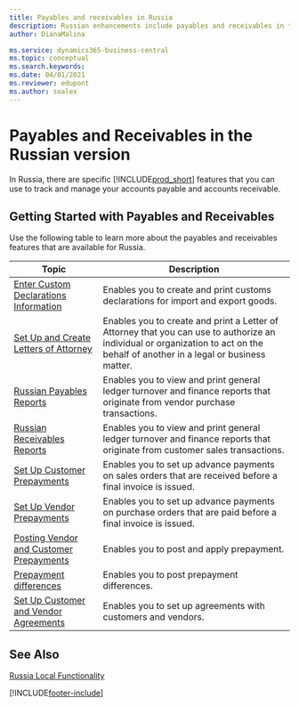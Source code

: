 ```yaml
---
title: Payables and receivables in Russia
description: Russian enhancements include payables and receivables in the Russian version.
author: DianaMalina

ms.service: dynamics365-business-central
ms.topic: conceptual
ms.search.keywords:
ms.date: 04/01/2021
ms.reviewer: edupont
ms.author: soalex
---
```


# Payables and Receivables in the Russian version

In Russia, there are specific [!INCLUDE[prod_short](../../includes/prod_short.md)] features that you can use to track and manage your accounts payable and accounts receivable.

## Getting Started with Payables and Receivables

Use the following table to learn more about the payables and receivables features that are available for Russia.

| Topic                                            | Description            |
| ------------------------------------------------ | ---------------------- |
| [Enter Custom Declarations Information](How-to-Enter-Custom-Declarations-Information.md) | Enables you to create and print customs declarations for import and export goods. |
| [Set Up and Create Letters of Attorney](How-to-Set-Up-and-Create-Letters-of-Attorney.md) | Enables you to create and print a Letter of Attorney that you can use to authorize an individual or organization to act on the behalf of another in a legal or business matter. |
| [Russian Payables Reports](Russian-Payables-Reports.md) | Enables you to view and print general ledger turnover and finance reports that originate from vendor purchase transactions. |
| [Russian Receivables Reports](Russian-Receivables-Reports.md)  | Enables you to view and print general ledger turnover and finance reports that originate from customer sales transactions. |
| [Set Up Customer Prepayments](How-to-Set-Up-Customer-Prepayments.md)    | Enables you to set up advance payments on sales orders that are received before a final invoice is issued. |
| [Set Up Vendor Prepayments](How-to-Set-Up-Vendor-Prepayments.md)  | Enables you to set up advance payments on purchase orders that are paid before a final invoice is issued. |
|[Posting Vendor and Customer Prepayments](Prepayments-Vendor-and-Customers.md)|Enables you to post and apply prepayment.|
|[Prepayment differences](prepayment-differences-invoices-prepayment-differences.md)|Enables you to post prepayment differences.|
| [Set Up Customer and Vendor Agreements](How-to-Set-Up-Customer-and-Vendor-Agreements.md) | Enables you to set up agreements with customers and vendors. |

## See Also

[Russia Local Functionality](russia-local-functionality.md)  


[!INCLUDE[footer-include](../../includes/footer-banner.md)]